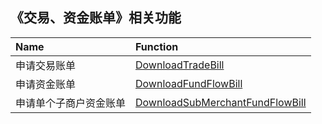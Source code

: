 ## 《交易、资金账单》相关功能

|Name|Function|
|:---|:----|
|申请交易账单|[DownloadTradeBill](https://github.com/pyihe/wechat-sdk/blob/master/service/bills/bill.go#L19)|
|申请资金账单|[DownloadFundFlowBill](https://github.com/pyihe/wechat-sdk/blob/master/service/bills/bill.go#L77)|
|申请单个子商户资金账单|[DownloadSubMerchantFundFlowBill](https://github.com/pyihe/wechat-sdk/blob/master/service/bills/bill.go#L134)|